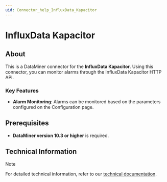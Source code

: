 ```yaml
---
uid: Connector_help_InfluxData_Kapacitor
---
```


# InfluxData Kapacitor

## About

This is a DataMiner connector for the **InfluxData Kapacitor**. Using this connector, you can monitor alarms through the InfluxData Kapacitor HTTP API.

### Key Features

- **Alarm Monitoring**: Alarms can be monitored based on the parameters configured on the Configuration page.

## Prerequisites

- **DataMiner version 10.3 or higher** is required.

## Technical Information

> [!NOTE]
> For detailed technical information, refer to our [technical documentation](xref:Connector_help_InfluxData_Kapacitor_Technical).

